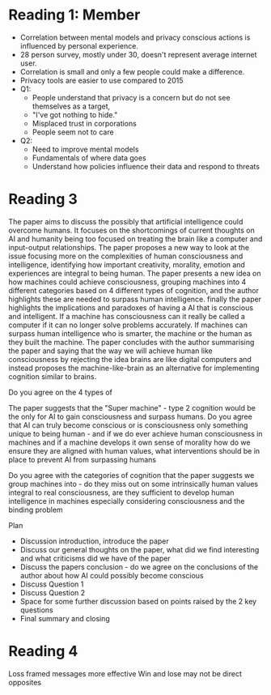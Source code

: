 # Reading 1: Member
- Correlation between mental models and privacy conscious actions is influenced by personal experience.
- 28 person survey, mostly under 30, doesn't represent average internet user.
- Correlation is small and only a few people could make a difference.
- Privacy tools are easier to use compared to 2015
- Q1:
    - People understand that privacy is a concern but do not see themselves as a target,
    - "I've got nothing to hide."
    - Misplaced trust in corporations
    - People seem not to care
- Q2:
    - Need to improve mental models
    - Fundamentals of where data goes
    - Understand how policies influence their data and respond to threats



# Reading 3
The paper aims to discuss the possibly that artificial intelligence could overcome humans. It focuses on the shortcomings of current thoughts on AI and humanity being too focused on treating the brain like a computer and input-output relationships. The paper proposes a new way to look at the issue focusing more on the complexities of human consciousness and intelligence, identifying how important creativity, morality, emotion and experiences are integral to being human. The paper presents a new idea on how machines could achieve consciousness, grouping machines into 4 different categories based on 4 different types of cognition, and the author highlights these are needed to surpass human intelligence. finally the paper highlights the implications and paradoxes of having a AI that is conscious and intelligent. If a machine has consciousness can it really be called a computer if it can no longer solve problems accurately. If machines can surpass human intelligence who is smarter, the machine or the human as they built the machine. The paper concludes with the author summarising the paper and saying that the way we will achieve human like consciousness by rejecting the idea brains are like digital computers and instead proposes the machine-like-brain as an alternative for implementing cognition similar to brains. 

Do you agree on the 4 types of 

The paper suggests that the "Super machine" - type 2 cognition would be the only for AI to gain consciousness and surpass humans. Do you agree that AI can truly become conscious or is consciousness only something unique to being human - and if we do ever achieve human consciousness in machines and if a machine develops it own sense of morality how do we ensure they are aligned with human values, what interventions should be in place to prevent AI from surpassing humans

Do you agree with the categories of cognition that the paper suggests we group machines into - do they miss out on some intrinsically human values integral to real consciousness, are they sufficient to develop human intelligence in machines especially considering consciousness and the binding problem

Plan
- Discussion introduction, introduce the paper
- Discuss our general thoughts on the paper, what did we find interesting and what criticisms did we have of the paper
- Discuss the papers conclusion - do we agree on the conclusions of the author about how AI could possibly become conscious 
- Discuss Question 1
- Discuss Question 2
- Space for some further discussion based on points raised by the 2 key questions
- Final summary and closing


# Reading 4
Loss framed messages more effective
Win and lose may not be direct opposites

